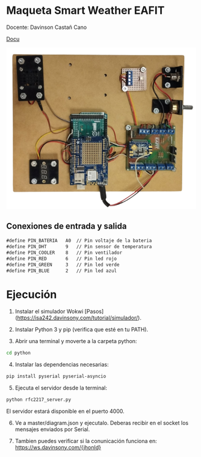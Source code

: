 # Maqueta Smart Weather EAFIT

Docente: Davinson Castañ Cano

[Docu](https://isa242.davinsony.com/maqueta/smart-weather/)

![alt text](image.png)

## Conexiones de entrada y salida

```properties
#define PIN_BATERIA   A0  // Pin voltaje de la bateria
#define PIN_DHT       9   // Pin sensor de temperatura
#define PIN_COOLER    8   // Pin ventilador
#define PIN_RED       6   // Pin led rojo
#define PIN_GREEN     3   // Pin led verde
#define PIN_BLUE      2   // Pin led azul  
```

# Ejecución

1. Instalar el simulador Wokwi [Pasos] (https://isa242.davinsony.com/tutorial/simulador/).

2. Instalar Python 3 y pip (verifica que esté en tu PATH).

3. Abrir una terminal y moverte a la carpeta python:
```bash
cd python
```
4. Instalar las dependencias necesarias:
```bash
pip install pyserial pyserial-asyncio
```

5. Ejecuta el servidor desde la terminal:

```bash
python rfc2217_server.py
```
El servidor estará disponible en el puerto 4000.

6. Ve a master/diagram.json y ejecutalo. Deberas recibir en el socket los mensajes enviados por Serial.

7. Tambien puedes verificar si la conunicación funciona en: https://ws.davinsony.com/{jhonId}
